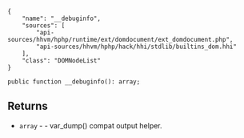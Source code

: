 ``` yamlmeta
{
    "name": "__debuginfo",
    "sources": [
        "api-sources/hhvm/hphp/runtime/ext/domdocument/ext_domdocument.php",
        "api-sources/hhvm/hphp/hack/hhi/stdlib/builtins_dom.hhi"
    ],
    "class": "DOMNodeList"
}
```




``` Hack
public function __debuginfo(): array;
```




## Returns




+ ` array ` - - var_dump() compat output helper.
<!-- HHAPIDOC -->
